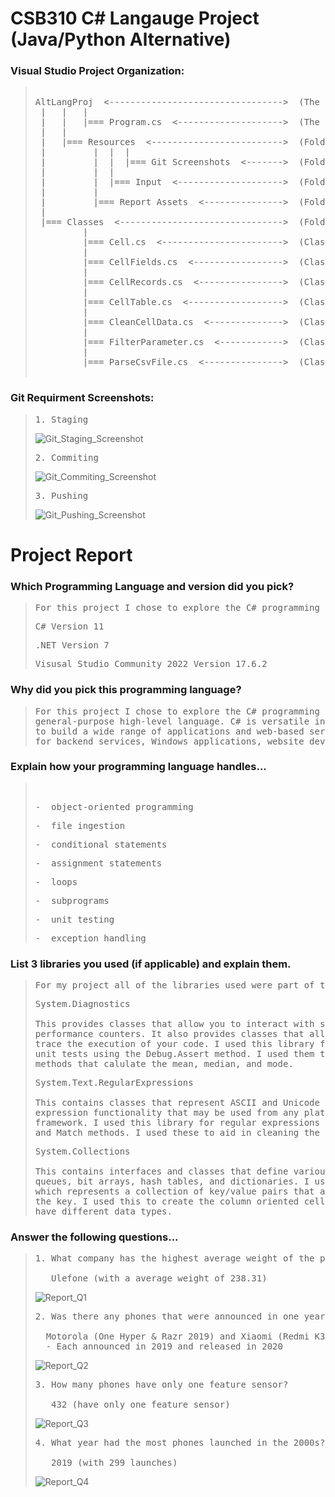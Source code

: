 # CSB310 C# Langauge Project (Java/Python Alternative)

### Visual Studio Project Organization:
> <pre>
>  
> AltLangProj  <--------------------------------->  (The Visual Studio Project)  
>  |   |   |  
>  |   |   |=== Program.cs  <-------------------->  (The Main Program Driver)  
>  |   |  
>  |   |=== Resources  <------------------------->  (Folder Containing Project Resources)  
>  |         |  |  |
>  |         |  |  |=== Git Screenshots  <------->  (Folder Containing Required Git Screenshots)  
>  |         |  |  
>  |         |  |=== Input  <-------------------->  (Folder Containing Input csv Files)  
>  |         |  
>  |         |=== Report Assets  <--------------->  (Folder Containing Screenshots for Report)  
>  |  
>  |=== Classes  <------------------------------->  (Folder Containing the Classes for the Project)
>          |  
>          |=== Cell.cs  <----------------------->  (Class representing one cell record)  
>          |  
>          |=== CellFields.cs  <----------------->  (Class representing a column oriented table)  
>          |  
>          |=== CellRecords.cs  <---------------->  (Class representing a row oriented table)  
>          |  
>          |=== CellTable.cs  <------------------>  (Class where I implemented my additional methods)
>          |  
>          |=== CleanCellData.cs  <-------------->  (Class to clean cell data)  
>          |  
>          |=== FilterParameter.cs  <------------>  (Class to filter results)  
>          |  
>          |=== ParseCsvFile.cs  <--------------->  (Class to parse csv file)  
>  
> </pre>

### Git Requirment Screenshots:
> <pre>
> 1. Staging
> </pre>
> ![Git_Staging_Screenshot](https://github.com/twopercentjazz/CSB310_AltLangProj/assets/49768882/7174de4b-62c7-45eb-971f-0cc1239611a6)
> <pre>
> 2. Commiting
> </pre>
> ![Git_Commiting_Screenshot](https://github.com/twopercentjazz/CSB310_AltLangProj/assets/49768882/cbf1d54b-78af-45f3-8e02-042f0bda1e4b)
> <pre>
> 3. Pushing
> </pre>
> ![Git_Pushing_Screenshot](https://github.com/twopercentjazz/CSB310_AltLangProj/assets/49768882/bb20bcdc-ebd2-4d12-992c-36c0c47ca2f6)

# Project Report

### Which Programming Language and version did you pick?
> <pre>
> For this project I chose to explore the C# programming language using the Visual Studio IDE. 
> </pre>
> <pre>
> C# Version 11
> </pre>
> <pre>
> .NET Version 7
> </pre>
> <pre>
> Visusal Studio Community 2022 Version 17.6.2
> </pre>

### Why did you pick this programming language?
> <pre>
> For this project I chose to explore the C# programming language because it is a widely used 
> general-purpose high-level language. C# is versatile in the industry and it is used today 
> to build a wide range of applications and web-based services. For example, C# is commonly used 
> for backend services, Windows applications, website development, and game development. 
> </pre>

### Explain how your programming language handles...
> <pre>
> 
> </pre>
> <pre>
> -  object-oriented programming
> </pre>
> <pre>
> -  file ingestion
> </pre>
> <pre>
> -  conditional statements
> </pre>
> <pre>
> -  assignment statements
> </pre>
> <pre>
> -  loops
> </pre>
> <pre>
> -  subprograms
> </pre>
> <pre>
> -  unit testing
> </pre>
> <pre>
> -  exception handling
> </pre>

### List 3 libraries you used (if applicable) and explain them. 
> <pre>
> For my project all of the libraries used were part of the System namespace.
> </pre>
> <pre>
> System.Diagnostics
>
> This provides classes that allow you to interact with system processes, event logs, and
> performance counters. It also provides classes that allow you to debug you application and
> trace the execution of your code. I used this library for the latter reason so I could write
> unit tests using the Debug.Assert method. I used them to test the functionality of my analytic
> methods that calulate the mean, median, and mode.
> </pre>
> <pre>
> System.Text.RegularExpressions
>
> This contains classes that represent ASCII and Unicode character encodings. It provides regular
> expression functionality that may be used from any platform or language that runs within the .NET
> framework. I used this library for regular expressions by using the Regex class and the Replace 
> and Match methods. I used these to aid in cleaning the data that was parsed from the csv file. 
> </pre>
> <pre>
> System.Collections
>
> This contains interfaces and classes that define various collections of objects, such as lists,
> queues, bit arrays, hash tables, and dictionaries. I used this library for the Hashtable class,
> which represents a collection of key/value pairs that are organized based on the hash code of 
> the key. I used this to create the column oriented cell table because the values are allowed to
> have different data types.
> </pre>

### Answer the following questions...
> <pre>
> 1. What company has the highest average weight of the phone body?
> 
>    Ulefone (with a average weight of 238.31)
> </pre>
> ![Report_Q1](https://github.com/twopercentjazz/CSB310_AltLangProj/assets/49768882/d8ebc3f1-bb4c-4939-b3a1-0b8267897da1)
> <pre>
> 2. Was there any phones that were announced in one year and released in another? 
>
>   Motorola (One Hyper & Razr 2019) and Xiaomi (Redmi K30 5G & Mi Mix Alpha)
>   - Each announced in 2019 and released in 2020
> </pre>
> ![Report_Q2](https://github.com/twopercentjazz/CSB310_AltLangProj/assets/49768882/c501d777-5c9a-4117-93ce-acb63fefd3e3)
> <pre>
> 3. How many phones have only one feature sensor?
>
>    432 (have only one feature sensor)
> </pre>
> ![Report_Q3](https://github.com/twopercentjazz/CSB310_AltLangProj/assets/49768882/7959a91f-68fe-45b1-b086-0cfb8c289371)
> <pre>
> 4. What year had the most phones launched in the 2000s?
>
>    2019 (with 299 launches)
> </pre>
> ![Report_Q4](https://github.com/twopercentjazz/CSB310_AltLangProj/assets/49768882/48a1f099-6aa5-4c9b-9d4f-defef13f7a09)



